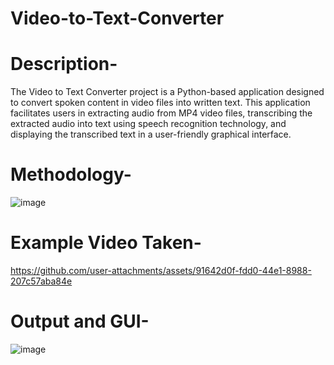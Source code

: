 # Video-to-Text-Converter
# Description-
The Video to Text Converter project is a Python-based application designed to convert spoken content in video files into written text. This application facilitates users in extracting audio from MP4 video files, transcribing the extracted audio into text using speech recognition technology, and displaying the transcribed text in a user-friendly graphical interface.
# Methodology-
![image](https://github.com/user-attachments/assets/91459161-ba37-479f-a6fa-4e180e930fc1)

# Example Video Taken-
https://github.com/user-attachments/assets/91642d0f-fdd0-44e1-8988-207c57aba84e
# Output and GUI-
![image](https://github.com/user-attachments/assets/c5f21b4b-f617-4b66-97f9-c58b60d02bb6)
